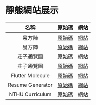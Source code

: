 # 靜態網站展示

名稱 | 原始碼 | 網站
:---: | :---: | :---:
易方陣 | [原始碼](https://github.com/ConnectionOuOb/YiFangJhen) | [網站](https://connectionouob.github.io/YiFangJhen/)
易方陣 | [原始碼](https://github.com/ConnectionOuOb/YiFangJhen) | [網站](https://connectionouob.github.io/易方陣/)
莊子通覽圖 | [原始碼](https://github.com/ConnectionOuOb/Zhuangzi) | [網站](https://connectionouob.github.io/zhuangzi/)
莊子通覽圖 | [原始碼](https://github.com/ConnectionOuOb/Zhuangzi) | [網站](https://connectionouob.github.io/莊子通覽圖/)
Flutter Molecule | [原始碼](https://github.com/ConnectionOuOb/FlutterMol) | [網站](https://connectionouob.github.io/FlutterMol/)
Resume Generator | [原始碼](https://github.com/ConnectionOuOb/Resume_Generator) | [網站](https://connectionouob.github.io/resume-generator/)
NTHU Curriculum | [原始碼](https://github.com/NTHU-CLL/NTHU-Curriculum-System/) | [網站](https://connectionouob.github.io/NTHU_Curriculum/)
